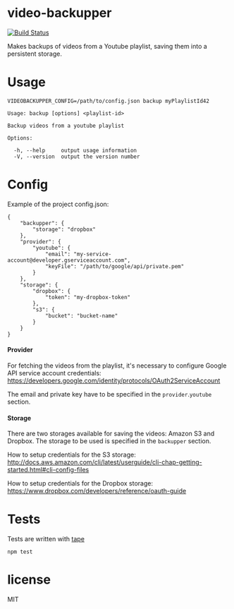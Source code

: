 # video-backupper

[![Build Status](https://travis-ci.org/hugo-cardenas/video-backupper.svg?branch=master)](https://travis-ci.org/hugo-cardenas/video-backupper)

Makes backups of videos from a Youtube playlist, saving them into a persistent storage.

# Usage
```
VIDEOBACKUPPER_CONFIG=/path/to/config.json backup myPlaylistId42
```
```  
Usage: backup [options] <playlist-id>

Backup videos from a youtube playlist

Options:

  -h, --help     output usage information
  -V, --version  output the version number
```

# Config

Example of the project config.json:
```
{
    "backupper": {
        "storage": "dropbox"
    },
    "provider": {
        "youtube": {
            "email": "my-service-account@developer.gserviceaccount.com",
            "keyFile": "/path/to/google/api/private.pem"
        }
    },
    "storage": {
        "dropbox": {
            "token": "my-dropbox-token"
        },
        "s3": {
            "bucket": "bucket-name"
        }
    }
}
```
#### Provider

For fetching the videos from the playlist, it's necessary to configure Google API service account credentials: https://developers.google.com/identity/protocols/OAuth2ServiceAccount

The email and private key have to be specified in the `provider`.`youtube` section.

#### Storage

There are two storages available for saving the videos: Amazon S3 and Dropbox. The storage to be used is specified in the `backupper` section.

How to setup credentials for the S3 storage: http://docs.aws.amazon.com/cli/latest/userguide/cli-chap-getting-started.html#cli-config-files

How to setup credentials for the Dropbox storage: https://www.dropbox.com/developers/reference/oauth-guide

# Tests
Tests are written with [tape](https://github.com/substack/tape)

```
npm test
```

# license

MIT
